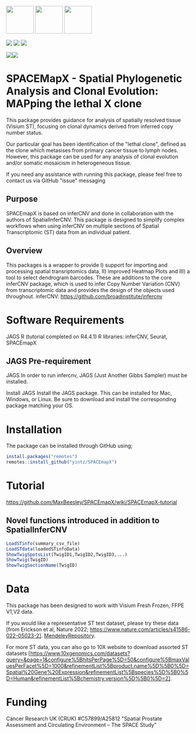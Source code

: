 <img src="https://www.nds.ox.ac.uk/images/logos/secondary-logo" height="75" /> <img src="https://www.nds.ox.ac.uk/images/logos/primary-logo" height="75"/> 
<img src="https://github.com/user-attachments/assets/3615186f-6b02-4df3-a012-afe77714044a" height="75" />


<a href="https://twitter.com/intent/follow?screen_name=Wien_Yin">
<img src="https://img.shields.io/twitter/follow/Wien_Yin?style=social&logo=X",alt="follow on Twitter"></a>
<a href="https://twitter.com/intent/follow?screen_name=lambalastair">
<img src="https://img.shields.io/twitter/follow/lambalastair?style=social&logo=X",alt="follow on Twitter"></a>
<a href="https://twitter.com/intent/follow?screen_name=OxPCaBiol">
<img src="https://img.shields.io/twitter/follow/OxPCaBiol?style=social&logo=X",alt="follow on Twitter"></a>


[![](https://img.shields.io/badge/SPACEmapX-version0.99-blue.svg)](https://github.com/yintz/SPACEmapX/releases)[![](https://img.shields.io/github/last-commit/yintz/SPACEmapX.svg)](https://github.com/yintz/SPACEmapX/commits/main)


# SPACEMapX - Spatial Phylogenetic Analysis and Clonal Evolution: MAPping the lethal X clone

This package provides guidance for analysis of spatially resolved tissue (Visium ST), focusing on clonal dynamics derived from inferred copy number status.

Our particular goal has been identification of the "lethal clone", defined as the clone which metasises from primary cancer tissue to lymph nodes. However, this package can be used for any analysis of clonal evolution and/or somatic mosaicism in heterogeneous tissue.  

If you need any assistance with running this package, please feel free to contact us via GitHub "issue" messaging



## Purpose
SPACEmapX is based on inferCNV and done in collaboration with the authors of SpatialInferCNV. This package is designed to simplify complex workflows when using inferCNV on multiple sections of Spatial Transcriptomic (ST) data from an individual patient.




## Overview

This packages is a wrapper to provide I) support for importing and processing spatial transriptomics data, II)  improved Heatmap Plots and III) a tool to select dendrogram barcodes. These are additions to the core inferCNV package, which is used to infer Copy Number Variation (CNV) from transcriptomic data and provides the design of the objects used throughout. 
inferCNV: https://github.com/broadinstitute/infercnv






# Software Requirements
JAGS
R (tutorial completed on R4.4.1)
R libraries: inferCNV, Seurat, SPACEmapX

## JAGS Pre-requirement
JAGS
In order to run infercnv, JAGS (Just Another Gibbs Sampler) must be installed.

Install JAGS
Install the JAGS package. This can be installed for Mac, Windows, or Linux. Be sure to download and install the corresponding package matching your OS.


# Installation
The package can be installed through GitHub using;
``` r
install.packages("remotes")
remotes::install_github("yintz/SPACEmapX")
```


# Tutorial 
https://github.com/MaxBeesley/SPACEmapX/wiki/SPACEmapX-tutorial





## Novel functions introduced in addition to SpatialInferCNV
``` r
LoadSTinfo(summary_csv_file)
LoadSTdata(loadedSTinfoData)
ShowTwigSpotsList(TwigID1,TwigID2,TwigID3,...)
ShowTwig(TwigID)
ShowTwigSectionName(TwigID)
```





# Data

This package has been designed to work with Visium Fresh Frozen, FFPE V1,V2 data.

If you would like a representative ST test dataset, please try these data [from Erickson et al, Nature 2022; https://www.nature.com/articles/s41586-022-05023-2]. 
[MendeleyRepository](https://data.mendeley.com/v1/datasets/svw96g68dv/draft?a=3f263217-2bd3-4a3c-8125-8c517c3a9e29).

For more ST data, you can also go to 10X website to download assorted ST datasets [https://www.10xgenomics.com/datasets?query=&page=1&configure%5BhitsPerPage%5D=50&configure%5BmaxValuesPerFacet%5D=1000&refinementList%5Bproduct.name%5D%5B0%5D=Spatial%20Gene%20Expression&refinementList%5Bspecies%5D%5B0%5D=Human&refinementList%5Bchemistry.version%5D%5B0%5D=2].


# Funding 
Cancer Research UK (CRUK) #C57899/A25812 "Spatial Prostate Assessment and Circulating Environment – The SPACE Study"
